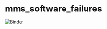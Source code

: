 # mms_software_failures

[![Binder](http://168.138.31.36/badge_logo.svg)](http://168.138.31.36/v2/gh/melbourne-cdth/mms_software_failures/HEAD?labpath=numeric_representation.ipynb)
